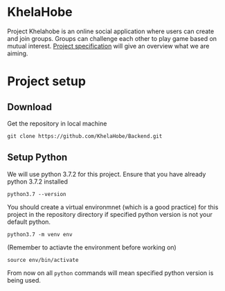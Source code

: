 # KhelaHobe
Project Khelahobe is an online social application where users can create and join groups. Groups can challenge each other to play game based on mutual interest. [Project specification](https://paper.dropbox.com/doc/Project-KhelaHobe-Spec--AYqL9fIkEkW6XGPeSIDcxh~bAQ-FKa0RW5evbVd96nvyTAb8) will give an overview what we are aiming.

# Project setup

## Download
Get the repository in local machine

`git clone https://github.com/KhelaHobe/Backend.git`

## Setup Python
We will use python 3.7.2 for this project. Ensure that you have already python 3.7.2 installed

`python3.7 --version`

You should create a virtual environmnet (which is a good practice) for this project in the repository directory if specified python version is not your default python.

`python3.7 -m venv env`

(Remember to actiavte the environment before working on)

`source env/bin/activate`

From now on all `python` commands will mean specified python version is being used.

